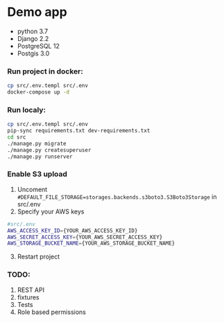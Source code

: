 # Demo app
 - python 3.7
 - Django 2.2
 - PostgreSQL 12
 - Postgis 3.0

### Run project in docker:
```sh
cp src/.env.templ src/.env
docker-compose up -d
```

### Run localy:
```sh
cp src/.env.templ src/.env
pip-sync requirements.txt dev-requirements.txt
cd src
./manage.py migrate
./manage.py createsuperuser
./manage.py runserver
```

### Enable S3 upload
1. Uncoment `#DEFAULT_FILE_STORAGE=storages.backends.s3boto3.S3Boto3Storage` in src/.env
2. Specify your AWS keys 
```sh 
#src/.env
AWS_ACCESS_KEY_ID={YOUR_AWS_ACCESS_KEY_ID}
AWS_SECRET_ACCESS_KEY={YOUR_AWS_SECRET_ACCESS_KEY}
AWS_STORAGE_BUCKET_NAME={YOUR_AWS_STORAGE_BUCKET_NAME}
```
3. Restart project


### TODO:
1. REST API
2. fixtures
3. Tests
4. Role based permissions
